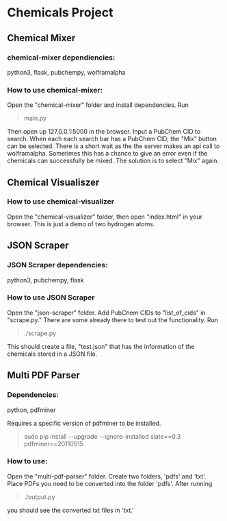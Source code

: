# Chemicals Project 

## Chemical Mixer

### chemical-mixer dependiencies:
python3, flask, pubchempy, wolframalpha

### How to use chemical-mixer:
Open the "chemical-mixer" folder and install dependencies.
Run 

> main.py

Then open up 127.0.0.1:5000 in the browser. 
Input a PubChem CID to search. When each each search bar
has a PubChem CID, the "Mix" button can be selected. There
is a short wait as the the server makes an api call to 
wolframalpha. Sometimes this has a chance to give an error 
even if the chemicals can successfully be mixed. The 
solution is to select "Mix" again.

## Chemical Visualiszer

### How to use chemical-visualizer
Open the "chemical-visualizer" folder, then open "index.html" 
in your browser. This is just a demo of two hydrogen atoms.

## JSON Scraper

### JSON Scraper dependencies:
python3, pubchempy, flask

### How to use JSON Scraper
Open the "json-scraper" folder. Add PubChem CIDs to "list_of_cids" 
in "scrape.py." There are some already there to test out the 
functionality. Run 

> ./scrape.py

This should create a file, 
"test.json" that has the information of the chemicals stored in 
a JSON file.

## Multi PDF Parser

### Dependencies:
python, pdfminer

Requires a specific version of pdfminer to be installed.

> sudo pip install --upgrade --ignore-installed slate==0.3 pdfminer==20110515

### How to use:
Open the "multi-pdf-parser" folder. Create two folders, 'pdfs' and 'txt'. 
Place PDFs you need to be converted into the folder 'pdfs'. After running
> ./output.py

you should see the converted txt files in 'txt.'

